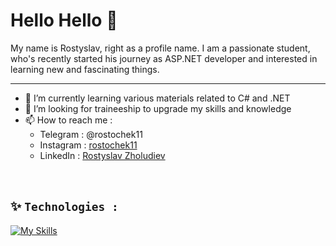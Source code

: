 # Hello Hello 👋
My name is Rostyslav, right as a profile name. I am a passionate student, who's recently started his journey as ASP.NET developer and interested in learning new and fascinating things.

---

- 🌱 I’m currently learning various materials related to C# and .NET
- 🔭 I’m looking for traineeship to upgrade my skills and knowledge
- 📫 How to reach me :
  * Telegram : @rostochek11
  * Instagram : <a href="https://www.instagram.com/rostochek11">rostochek11</a>
  * LinkedIn : <a href="https://www.linkedin.com/in/rostyslav-zholudiev-1813272b1">Rostyslav Zholudiev</a>
    
<br>

## ✨ `Technologies :`

[![My Skills](https://skillicons.dev/icons?i=cs,dotnet,mysql,sqlite,visualstudio,postman,git,wasm)](https://skillicons.dev)

<!--
 vscode

 mongodb
 
 docker
-->
